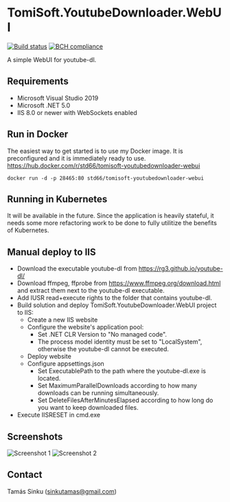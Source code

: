 # TomiSoft.YoutubeDownloader.WebUI
[![Build status](https://ci.appveyor.com/api/projects/status/uxm5u7fr5752mr92?svg=true)](https://ci.appveyor.com/project/std66/tomisoft-youtubedownloader-webui)
[![BCH compliance](https://bettercodehub.com/edge/badge/std66/TomiSoft.YoutubeDownloader.WebUI?branch=master)](https://bettercodehub.com/)

A simple WebUI for youtube-dl.

Requirements
------------
  - Microsoft Visual Studio 2019
  - Microsoft .NET 5.0
  - IIS 8.0 or newer with WebSockets enabled

Run in Docker
-------------
The easiest way to get started is to use my Docker image. It is preconfigured and it is immediately ready to use.
https://hub.docker.com/r/std66/tomisoft-youtubedownloader-webui

```
docker run -d -p 28465:80 std66/tomisoft-youtubedownloader-webui
```

Running in Kubernetes
---------------------
It will be available in the future. Since the application is heavily stateful, it needs some more refactoring work to be done to fully utilitize the benefits of Kubernetes.

Manual deploy to IIS
--------------------
  * Download the executable youtube-dl from https://rg3.github.io/youtube-dl/
  * Download ffmpeg, ffprobe from https://www.ffmpeg.org/download.html and extract them next to the youtube-dl executable.
  * Add IUSR read+execute rights to the folder that contains youtube-dl.
  * Build solution and deploy TomiSoft.YoutubeDownloader.WebUI project to IIS:
    * Create a new IIS website
    * Configure the website's application pool:
      * Set .NET CLR Version to "No managed code".
      * The process model identity must be set to "LocalSystem", otherwise the youtube-dl cannot be executed.
    * Deploy website
    * Configure appsettings.json
      * Set ExecutablePath to the path where the youtube-dl.exe is located.
      * Set MaximumParallelDownloads according to how many downloads can be running simultaneously.
      * Set DeleteFilesAfterMinutesElapsed according to how long do you want to keep downloaded files.
  * Execute IISRESET in cmd.exe

Screenshots
-----------
  ![Screenshot 1](https://i.postimg.cc/8577MQnb/K-pkiv-g-s.png)
  ![Screenshot 2](https://i.postimg.cc/rpndDFgm/K-pkiv-g-s-2.png)

Contact
-------
  Tamás Sinku (sinkutamas@gmail.com)
